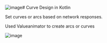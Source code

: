 ![image](https://github.com/AbhiVdy/curve_design_kotlin/assets/7107089/122a9e19-98fc-4142-b323-0eff791e1b40)# Curve Design in Kotlin

Set curves or arcs based on network responses.

Used Valueanimator to create arcs or curves

![image](https://github.com/AbhiVdy/curve_design_kotlin/assets/7107089/2288fe39-6e84-4dda-80cb-af7ae8bcec8f)

